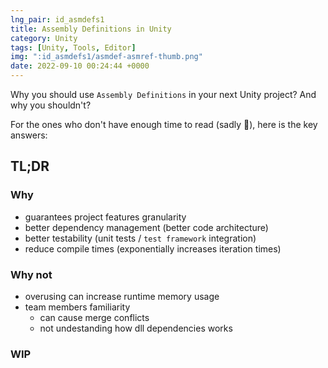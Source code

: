 ```yaml
---
lng_pair: id_asmdefs1
title: Assembly Definitions in Unity
category: Unity
tags: [Unity, Tools, Editor]
img: ":id_asmdefs1/asmdef-asmref-thumb.png"
date: 2022-09-10 00:24:44 +0000
---
```


Why you should use `Assembly Definitions` in your next Unity project? And why you shouldn't? 

For the ones who don't have enough time to read (sadly 🙁), here is the key answers:

## TL;DR

### Why
- guarantees project features granularity
- better dependency management (better code architecture)
- better testability (unit tests / `test framework` integration)
- reduce compile times (exponentially increases iteration times)

### Why not
- overusing can increase runtime memory usage
- team members familiarity
    - can cause merge conflicts
    - not undestanding how dll dependencies works

### WIP